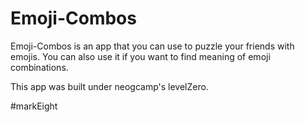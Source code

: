 # Emoji-Combos

Emoji-Combos is an app that you can use to puzzle your friends with emojis. You can also use it if you want to find meaning of emoji combinations.

This app was built under neogcamp's levelZero.

#markEight

